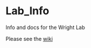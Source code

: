 # Lab_Info
Info and docs for the Wright Lab  

Please see the [wiki](https://github.com/SIWLab/Lab_Info/wiki)

